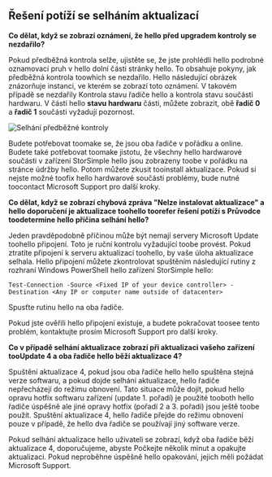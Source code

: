 <!--author=alkohli last changed: 03/17/16-->

## <a name="troubleshooting-update-failures"></a>Řešení potíží se selháním aktualizací
**Co dělat, když se zobrazí oznámení, že hello před upgradem kontroly se nezdařilo?**

Pokud předběžná kontrola selže, ujistěte se, že jste prohlédli hello podrobné oznamovací pruh v hello dolní části stránky hello. To obsahuje pokyny, jak předběžná kontrola toowhich se nezdařilo. Hello následující obrázek znázorňuje instanci, ve kterém se zobrazí toto oznámení. V takovém případě se nezdařily Kontrola stavu řadiče hello a kontrola stavu součásti hardwaru. V části hello **stavu hardwaru** části, můžete zobrazit, obě **řadič 0** a **řadič 1** součásti vyžadují pozornost.

  ![Selhání předběžné kontroly](./media/storsimple-install-troubleshooting/HCS_PreUpdateCheckFailed-include.png)

Budete potřebovat toomake se, že jsou oba řadiče v pořádku a online. Budete také potřebovat toomake jistotu, že všechny hello hardwarové součásti v zařízení StorSimple hello jsou zobrazeny toobe v pořádku na stránce údržby hello. Potom můžete zkusit tooinstall aktualizace. Pokud si nejste možné toofix hello hardwarové součásti problémy, bude nutné toocontact Microsoft Support pro další kroky.

**Co dělat, když se zobrazí chybová zpráva "Nelze instalovat aktualizace" a hello doporučení je aktualizace toohello toorefer řešení potíží s Průvodce toodetermine hello příčina selhání hello?**

Jeden pravděpodobně příčinou může být nemají servery Microsoft Update toohello připojení. Toto je ruční kontrolu vyžadující toobe provést. Pokud ztratíte připojení k serveru aktualizací toohello, by vaše úloha aktualizace selhala. Hello připojení můžete zkontrolovat spuštěním následující rutiny z rozhraní Windows PowerShell hello zařízení StorSimple hello:

 `Test-Connection -Source <Fixed IP of your device controller> -Destination <Any IP or computer name outside of datacenter>`

Spusťte rutinu hello na oba řadiče.

Pokud jste ověřili hello připojení existuje, a budete pokračovat toosee tento problém, kontaktujte prosím Microsoft Support pro další kroky.

**Co v případě selhání aktualizace zobrazí při aktualizaci vašeho zařízení tooUpdate 4 a oba řadiče hello běží aktualizace 4?**

Spuštění aktualizace 4, pokud jsou oba řadiče hello hello spuštěna stejná verze softwaru, a pokud dojde selhání aktualizace, hello řadiče nepřecházejí do režimu obnovení. Tato situace může dojít, pokud hello opravu hotfix softwaru zařízení (update 1. pořadí) je použité tooboth hello řadiče úspěšně ale jiné opravy hotfix (pořadí 2 a 3. pořadí) jsou ještě toobe použít. Spuštění aktualizace 4, hello řadiče přejde do režimu obnovení pouze v případě, že hello dva řadiče se používají jiný software verze. 

Pokud selhání aktualizace hello uživateli se zobrazí, když oba řadiče běží aktualizace 4, doporučujeme, abyste Počkejte několik minut a opakujte aktualizaci. Pokud neproběhne úspěšně hello opakování, jejich měli požádat Microsoft Support.
